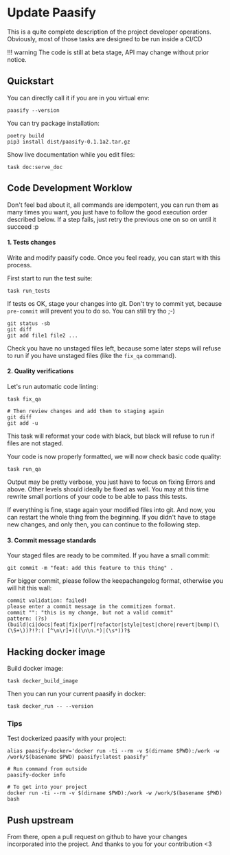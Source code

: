 # Update Paasify

This is a quite complete description of the project developer operations. Obviously, most of those tasks are designed to be run inside a CI/CD

!!! warning
    The code is still at beta stage, API may change without prior notice.


## Quickstart


You can directly call it if you are in you virtual env:
```
paasify --version
```

You can try package installation:
```
poetry build
pip3 install dist/paasify-0.1.1a2.tar.gz
```

Show live documentation while you edit files:
```
task doc:serve_doc
```


## Code Development Worklow

Don't feel bad about it, all commands are idempotent, you can run them as many times you want, you just have to follow the good execution order described below. If a step fails, just retry the previous one on so on until it succeed :p

#### 1. Tests changes

Write and modify paasify code. Once you feel ready, you can start with this process.

First start to run the test suite:
```
task run_tests
```

If tests os OK, stage your changes into git. Don't try to commit yet, because `pre-commit` will prevent you to do so. You can still try tho ;-)
```
git status -sb
git diff
git add file1 file2 ...
```

Check you have no unstaged files left, because some later steps will refuse to run if you have unstaged files (like the `fix_qa` command).

#### 2. Quality verifications

Let's run automatic code linting:
```
task fix_qa

# Then review changes and add them to staging again
git diff
git add -u
```
This task will reformat your code with black, but black will refuse to run if files are not staged.


Your code is now properly formatted, we will now check basic code quality:

```
task run_qa
```

Output may be pretty verbose, you just have to focus on fixing Errors and above. Other levels should ideally be fixed as well. You may at this time rewrite small portions of your code to be able to pass this tests.

If everything is fine, stage again your modified files into git. And now, you can restart the whole thing from the beginning. If you didn't have to stage new changes, and only then, you can continue to the following step.


#### 3. Commit message standards

Your staged files are ready to be commited. If you have a small commit:
```
git commit -m "feat: add this feature to this thing" .
```

For bigger commit, please follow the keepachangelog format, otherwise you will hit this wall:

```
commit validation: failed!
please enter a commit message in the commitizen format.
commit "": "this is my change, but not a valid commit"
pattern: (?s)(build|ci|docs|feat|fix|perf|refactor|style|test|chore|revert|bump)(\(\S+\))?!?:( [^\n\r]+)((\n\n.*)|(\s*))?$
```



## Hacking docker image

Build docker image:
```
task docker_build_image
```

Then you can run your current paasify in docker:
```
task docker_run -- --version
```

### Tips

Test dockerized paasify with your project:
```
alias paasify-docker='docker run -ti --rm -v $(dirname $PWD):/work -w /work/$(basename $PWD) paasify:latest paasify'

# Run command from outside
paasify-docker info

# To get into your project
docker run -ti --rm -v $(dirname $PWD):/work -w /work/$(basename $PWD) bash
```

## Push upstream


From there, open a pull request on github to have your changes incorporated 
into the project. And thanks to you for your contribution <3

